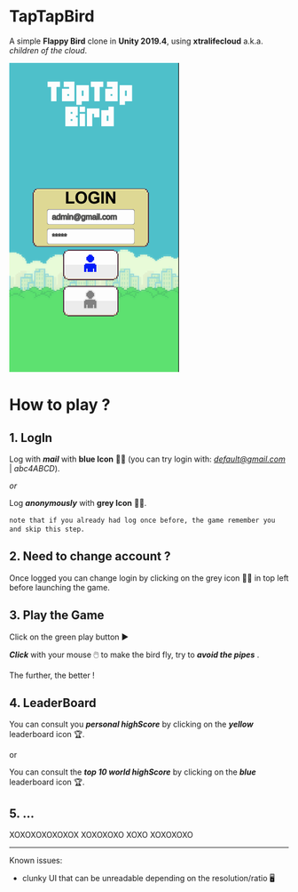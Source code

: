 # TapTapBird
A simple **Flappy Bird** clone in **Unity 2019.4**, using **xtralifecloud** a.k.a. *children of the cloud*.

![alt text](https://github.com/Prandar/TapTapBird/blob/main/Assets/Animations/TapTapBird2.gif)


# How to play ?

## 1. LogIn
Log with ***mail*** with **blue Icon** :pouting_man: (you can try login with: *default@gmail.com* | *abc4ABCD*).

*or*

Log ***anonymously*** with **grey Icon** :pouting_man:.

    note that if you already had log once before, the game remember you and skip this step.

## 2. Need to change account ?
Once logged you can change login by clicking on the grey icon :pouting_man: in top left before launching the game.

## 3. Play the Game
Click on the green play button :arrow_forward:

***Click*** with your mouse :computer_mouse: to make the bird fly, try to ***avoid the pipes*** .

The further, the better !

## 4. LeaderBoard
You can consult you ***personal highScore*** by clicking on the ***yellow*** leaderboard icon :trophy:.

or

You can consult the ***top 10 world highScore*** by clicking on the ***blue*** leaderboard icon :trophy:.

## 5. ...
XOXOXOXOXOXOX XOXOXOXO XOXO XOXOXOXO

- - - - - - - - - - - - -
Known issues:
  - clunky UI that can be unreadable depending on the resolution/ratio :desktop_computer:

